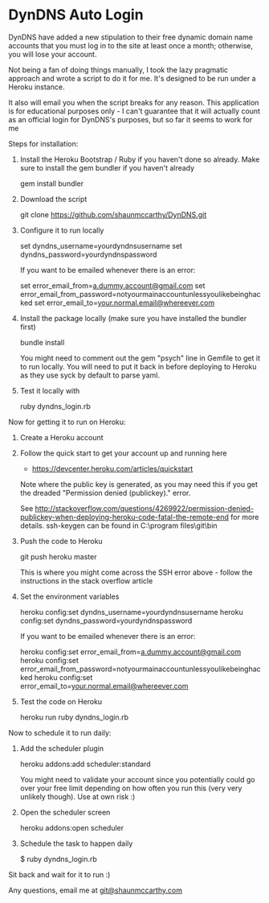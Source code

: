 DynDNS Auto Login
=================

DynDNS have added a new stipulation to their free dynamic domain name accounts
that you must log in to the site at least once a month; otherwise, you will 
lose your account.

Not being a fan of doing things manually, I took the lazy pragmatic approach 
and wrote a script to do it for me. It's designed to be run under a Heroku 
instance. 

It also will email you when the script breaks for any reason. This application
is for educational purposes only - I can't guarantee that it will actually count
as an official login for DynDNS's purposes, but so far it seems to work for me

Steps for installation:

1) Install the Heroku Bootstrap / Ruby if you haven't done so already. Make sure
   to install the gem bundler if you haven't already
   
   gem install bundler

2) Download the script

   git clone https://github.com/shaunmccarthy/DynDNS.git
   
3) Configure it to run locally

   set dyndns_username=yourdyndnsusername
   set dyndns_password=yourdyndnspassword
   
   If you want to be emailed whenever there is an error:
   
   set error_email_from=a.dummy.account@gmail.com
   set error_email_from_password=notyourmainaccountunlessyoulikebeinghacked
   set error_email_to=your.normal.email@whereever.com

4) Install the package locally (make sure you have installed the bundler first)

   bundle install

   You might need to comment out the gem "psych" line in Gemfile to get it to 
   run locally. You will need to put it back in before deploying to Heroku as they
   use syck by default to parse yaml.

4) Test it locally with 

   ruby dyndns_login.rb

Now for getting it to run on Heroku:

1) Create a Heroku account

2) Follow the quick start to get your account up and running here

   * https://devcenter.heroku.com/articles/quickstart
   
   Note where the public key is generated, as you may need this if you get the 
   dreaded "Permission denied (publickey)." error. 
   
   See http://stackoverflow.com/questions/4269922/permission-denied-publickey-when-deploying-heroku-code-fatal-the-remote-end 
   for more details. ssh-keygen can be found in C:\program files\git\bin

3) Push the code to Heroku

   git push heroku master

   This is where you might come across the SSH error above - follow the 
   instructions in the stack overflow article

4) Set the environment variables

   heroku config:set dyndns_username=yourdyndnsusername
   heroku config:set dyndns_password=yourdyndnspassword
   
   If you want to be emailed whenever there is an error:
   
   heroku config:set error_email_from=a.dummy.account@gmail.com
   heroku config:set error_email_from_password=notyourmainaccountunlessyoulikebeinghacked
   heroku config:set error_email_to=your.normal.email@whereever.com

5) Test the code on Heroku

   heroku run ruby dyndns_login.rb
  
Now to schedule it to run daily:

1) Add the scheduler plugin

   heroku addons:add scheduler:standard 
   
   You might need to validate your account since you potentially could go over 
   your free limit depending on how often you run this (very very unlikely 
   though). Use at own risk :)

2) Open the scheduler screen
   
   heroku addons:open scheduler
   
3) Schedule the task to happen daily

   $ ruby dyndns_login.rb
   
Sit back and wait for it to run :)

Any questions, email me at git@shaunmccarthy.com
   

